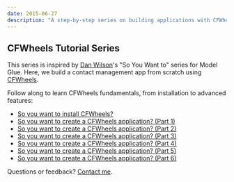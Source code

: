 ```yaml
---
date: 2015-06-27
description: "A step-by-step series on building applications with CFWheels, inspired by Dan Wilson's Model Glue series."
---
```


## CFWheels Tutorial Series

This series is inspired by [Dan Wilson](http://www.nodans.com/)'s "So You Want to" series for Model Glue. Here, we build a contact management app from scratch using [CFWheels](http://cfwheels.org/).

Follow along to learn CFWheels fundamentals, from installation to advanced features:

- [So you want to install CFWheels?](/so-you-want-to-install-cfwheels)
- [So you want to create a CFWheels application? (Part 1)](/so-you-want-to-create-a-cfwheels-application-part-1)
- [So you want to create a CFWheels application? (Part 2)](/so-you-want-to-create-a-cfwheels-application-part-2)
- [So you want to create a CFWheels application? (Part 3)](/so-you-want-to-create-a-cfwheels-application-part-3)
- [So you want to create a CFWheels application? (Part 4)](/so-you-want-to-create-a-cfwheels-application-part-4)
- [So you want to create a CFWheels application? (Part 5)](/so-you-want-to-create-a-cfwheels-application-5)
- [So you want to create a CFWheels application? (Part 6)](/so-you-want-to-create-a-cfwheels-application-part-6)

Questions or feedback? [Contact me](/#contact).
